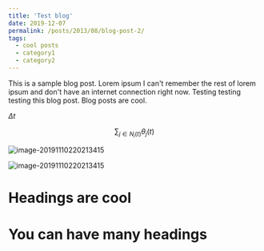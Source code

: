 ```yaml
---
title: 'Test blog'
date: 2019-12-07
permalink: /posts/2013/08/blog-post-2/
tags:
  - cool posts
  - category1
  - category2
---
```


This is a sample blog post. Lorem ipsum I can't remember the rest of lorem ipsum and don't have an internet connection right now. Testing testing testing this blog post. Blog posts are cool.

$\Delta t$

$$\sum_{j\in{N_i(t)}}{\theta _j (t)}$$

![image-20191110220213415](https://camo.githubusercontent.com/3fbd8c1326485f4b1ab32c0005c0fca7660b5d31/68747470733a2f2f662e636c6f75642e6769746875622e636f6d2f6173736574732f313337363734392f323136343037352f31653366303663322d393465372d313165332d383961612d6436623636376562306564662e676966)

![image-20191110220213415](https://github.com/HITLB17/HITLB17.github.io/blob/master/images/profile.png?raw=true)


Headings are cool
======

You can have many headings
======
